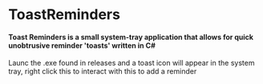 # ToastReminders
 
#### Toast Reminders is a small system-tray application that allows for quick unobtrusive reminder 'toasts' written in C#
Launc the .exe found in releases and a toast icon will appear in the system tray, right click this to interact with this to add a reminder
